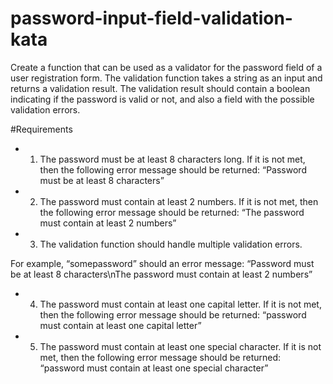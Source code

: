 # password-input-field-validation-kata

Create a function that can be used as a validator for the password field of a user registration form. The validation function takes a string as an input and returns a validation result. The validation result should contain a boolean indicating if the password is valid or not, and also a field with the possible validation errors.

#Requirements

* 1. The password must be at least 8 characters long. If it is not met, then the following error message should be returned: “Password must be at least 8 characters”

* 2. The password must contain at least 2 numbers. If it is not met, then the following error message should be returned: “The password must contain at least 2 numbers”

* 3. The validation function should handle multiple validation errors.

For example, “somepassword” should an error message: “Password must be at least 8 characters\nThe password must contain at least 2 numbers”
* 4. The password must contain at least one capital letter. If it is not met, then the following error message should be returned: “password must contain at least one capital letter”

* 5. The password must contain at least one special character. If it is not met, then the following error message should be returned: “password must contain at least one special character”
